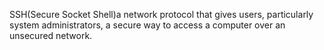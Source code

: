 SSH(Secure Socket Shell)a network protocol that gives users, particularly system administrators, a secure way to access a computer over an unsecured network.

